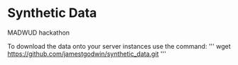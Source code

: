 # Synthetic Data
MADWUD hackathon


To download the data onto your server instances use the command:
'''
wget https://github.com/jamestgodwin/synthetic_data.git
'''
